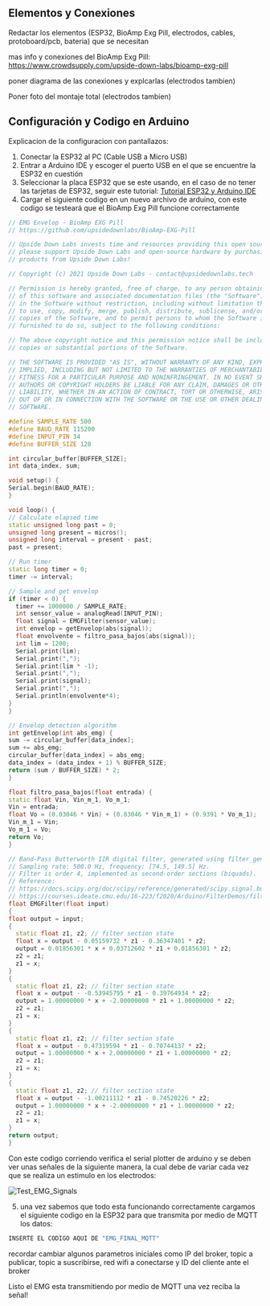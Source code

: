 Elementos y Conexiones
   -
Redactar los elementos (ESP32, BioAmp Exg Pill, electrodos, cables, protoboard/pcb, bateria) que se necesitan

mas info y conexiones del BioAmp Exg Pill: https://www.crowdsupply.com/upside-down-labs/bioamp-exg-pill

poner diagrama de las conexiones y explcarlas (electrodos tambien)

Poner foto del montaje total (electrodos tambien)


Configuración y Codigo en Arduino
   -
Explicacion de la configuracion con pantallazos:
1. Conectar la ESP32 al PC (Cable USB a Micro USB)
2. Entrar a Arduino IDE y escoger el puerto USB en el que se encuentre la ESP32 en cuestión
3. Seleccionar la placa ESP32 que se este usando, en el caso de no tener las tarjetas de ESP32, seguir este tutorial: [Tutorial ESP32 y Arduino IDE]
4. Cargar el siguiente codigo en un nuevo archivo de arduino, con este codigo se testeará que el BioAmp Exg Pill funcione correctamente
  ```cpp
// EMG Envelop - BioAmp EXG Pill
// https://github.com/upsidedownlabs/BioAmp-EXG-Pill

// Upside Down Labs invests time and resources providing this open source code,
// please support Upside Down Labs and open-source hardware by purchasing
// products from Upside Down Labs!

// Copyright (c) 2021 Upside Down Labs - contact@upsidedownlabs.tech

// Permission is hereby granted, free of charge, to any person obtaining a copy
// of this software and associated documentation files (the "Software"), to deal
// in the Software without restriction, including without limitation the rights
// to use, copy, modify, merge, publish, distribute, sublicense, and/or sell
// copies of the Software, and to permit persons to whom the Software is
// furnished to do so, subject to the following conditions:

// The above copyright notice and this permission notice shall be included in all
// copies or substantial portions of the Software.

// THE SOFTWARE IS PROVIDED "AS IS", WITHOUT WARRANTY OF ANY KIND, EXPRESS OR
// IMPLIED, INCLUDING BUT NOT LIMITED TO THE WARRANTIES OF MERCHANTABILITY,
// FITNESS FOR A PARTICULAR PURPOSE AND NONINFRINGEMENT. IN NO EVENT SHALL THE
// AUTHORS OR COPYRIGHT HOLDERS BE LIABLE FOR ANY CLAIM, DAMAGES OR OTHER
// LIABILITY, WHETHER IN AN ACTION OF CONTRACT, TORT OR OTHERWISE, ARISING FROM,
// OUT OF OR IN CONNECTION WITH THE SOFTWARE OR THE USE OR OTHER DEALINGS IN THE
// SOFTWARE.

#define SAMPLE_RATE 500
#define BAUD_RATE 115200
#define INPUT_PIN 34
#define BUFFER_SIZE 128

int circular_buffer[BUFFER_SIZE];
int data_index, sum;

void setup() {
  Serial.begin(BAUD_RATE);
}

void loop() {
  // Calculate elapsed time
  static unsigned long past = 0;
  unsigned long present = micros();
  unsigned long interval = present - past;
  past = present;

  // Run timer
  static long timer = 0;
  timer -= interval;

  // Sample and get envelop
  if (timer < 0) {
    timer += 1000000 / SAMPLE_RATE;
    int sensor_value = analogRead(INPUT_PIN);
    float signal = EMGFilter(sensor_value);
    int envelop = getEnvelop(abs(signal));
    float envolvente = filtro_pasa_bajos(abs(signal));
    int lim = 1200;
    Serial.print(lim);
    Serial.print(",");
    Serial.print(lim * -1);
    Serial.print(",");
    Serial.print(signal);
    Serial.print(",");
    Serial.println(envolvente*4);
  }
}

// Envelop detection algorithm
int getEnvelop(int abs_emg) {
  sum -= circular_buffer[data_index];
  sum += abs_emg;
  circular_buffer[data_index] = abs_emg;
  data_index = (data_index + 1) % BUFFER_SIZE;
  return (sum / BUFFER_SIZE) * 2;
}

float filtro_pasa_bajos(float entrada) {
  static float Vin, Vin_m_1, Vo_m_1;
  Vin = entrada;
  float Vo = (0.03046 * Vin) + (0.03046 * Vin_m_1) + (0.9391 * Vo_m_1);
  Vin_m_1 = Vin;
  Vo_m_1 = Vo;
  return Vo;
}

// Band-Pass Butterworth IIR digital filter, generated using filter_gen.py.
// Sampling rate: 500.0 Hz, frequency: [74.5, 149.5] Hz.
// Filter is order 4, implemented as second-order sections (biquads).
// Reference:
// https://docs.scipy.org/doc/scipy/reference/generated/scipy.signal.butter.html
// https://courses.ideate.cmu.edu/16-223/f2020/Arduino/FilterDemos/filter_gen.py
float EMGFilter(float input)
{
  float output = input;
  {
    static float z1, z2; // filter section state
    float x = output - 0.05159732 * z1 - 0.36347401 * z2;
    output = 0.01856301 * x + 0.03712602 * z1 + 0.01856301 * z2;
    z2 = z1;
    z1 = x;
  }
  {
    static float z1, z2; // filter section state
    float x = output - -0.53945795 * z1 - 0.39764934 * z2;
    output = 1.00000000 * x + -2.00000000 * z1 + 1.00000000 * z2;
    z2 = z1;
    z1 = x;
  }
  {
    static float z1, z2; // filter section state
    float x = output - 0.47319594 * z1 - 0.70744137 * z2;
    output = 1.00000000 * x + 2.00000000 * z1 + 1.00000000 * z2;
    z2 = z1;
    z1 = x;
  }
  {
    static float z1, z2; // filter section state
    float x = output - -1.00211112 * z1 - 0.74520226 * z2;
    output = 1.00000000 * x + -2.00000000 * z1 + 1.00000000 * z2;
    z2 = z1;
    z1 = x;
  }
  return output;
}
```
Con este codigo corriendo verifica el serial plotter de arduino y se deben ver unas señales de la siguiente manera, la cual debe de variar cada vez que se realiza un estimulo en los electrodos:

![Test_EMG_Signals](Nodos_Inalámbricos/imgs/Test_EMG_Signals.png)

5. una vez sabemos que todo esta funcionando correctamente cargamos el siguiente codigo en la ESP32 para que transmita por medio de MQTT los datos:
  ```cpp
INSERTE EL CODIGO AQUI DE "EMG_FINAL_MQTT"
```
  recordar cambiar algunos parametros iniciales como IP del broker, topic a publicar, topic a suscribirse, red wifi a conectarse y ID del cliente ante el broker

  Listo el EMG esta transmitiendo por medio de MQTT una vez reciba la señal!








  [Tutorial ESP32 y Arduino IDE]: https://randomnerdtutorials.com/installing-the-esp32-board-in-arduino-ide-windows-instructions/
